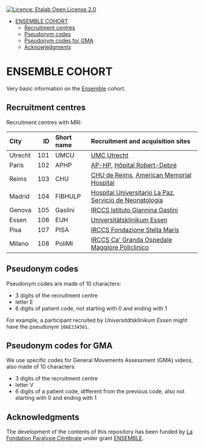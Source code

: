 <!-- PROJECT SHIELDS -->
[![Licence: Etalab Open License 2.0](https://img.shields.io/badge/Licence-etalab%202.0-blue)](https://www.etalab.gouv.fr/wp-content/uploads/2018/11/open-licence.pdf)

<!-- TABLE OF CONTENTS -->
- [ENSEMBLE COHORT](#ensemble-cohort)
  - [Recruitment centres](#recruitment-centres)
  - [Pseudonym codes](#pseudonym-codes)
  - [Pseudonym codes for GMA](#pseudonym-codes-for-gma)
  - [Acknowledgments](#acknowledgments)

<!-- CONTENTS -->
# ENSEMBLE COHORT

Very basic information on the [Ensemble](https://www.fondationparalysiecerebrale.org/ensemble-european-newborn-study-early-markers-better-life) cohort.


## Recruitment centres

Recruitment centres with MRI:

| City    | ID  | Short name | Recruitment and acquisition sites                                                                                                                                                                           |
|:--------|----:|:-----------|:------------------------------------------------------------------------------------------------------------------------------------------------------------------------------------------------------------|
| Utrecht | 101 | UMCU       | [UMC Utrecht](https://www.umcutrecht.nl)                                                                                                                                                                    |
| Paris   | 102 | APHP       | [AP-HP](https://www.aphp.fr), [Hôpital Robert-Debré](https://robertdebre.aphp.fr)                                                                                                                            |
| Reims   | 103 | CHU        | [CHU de Reims](https://www.chu-reims.fr/), [American Memorial Hospital](https://www.chu-reims.fr/le-chu/projets/projet-immobilier/dernieres-realisations/un-nouvel-hopital-pour-les-enfants)                |
| Madrid  | 104 | FIBHULP    | [Hospital Universitario La Paz](https://www.comunidad.madrid/hospital/lapaz/), [Servicio de Neonatología](https://www.comunidad.madrid/hospital/lapaz/profesionales/hospital-materno-infantil/neonatologia) |
| Genova  | 105 | Gaslini    | [IRCCS Istituto Giannina Gaslini](https://www.gaslini.org)                                                                                                                                                  |
| Essen   | 106 | EUH        | [Universitätsklinikum Essen](https://www.uk-essen.de)                                                                                                                                                       |
| Pisa    | 107 | PISA       | [IRCCS Fondazione Stella Maris](https://www.fsm.unipi.it/)                                                                                                                                                  |
| Milano  | 108 | PoliMI     | [IRCCS Ca' Granda Ospedale Maggiore Policlinico](https://www.policlinico.mi.it)                                                                                                                             |


## Pseudonym codes

Pseudonym codes are made of 10 characters:
* 3 digits of the recruitment centre
* letter E
* 6 digits of patient code, not starting with 0 and ending with 1

For example, a participant recruited by _Universitätsklinikum Essen_ might have the pseudonym `106E234561`.

## Pseudonym codes for GMA

We use specific codes for General Movements Assessment (GMA) videos, also made of 10 characters:
* 3 digits of the recruitment centre
* letter V
* 6 digits of a patient code, different from the previous code, also not starting with 0 and ending with 1


## Acknowledgments

The development of the contents of this repository has been funded by [La Fondation Paralysie Cérébrale](https://www.fondationparalysiecerebrale.org/) under grant [ENSEMBLE](https://www.fondationparalysiecerebrale.org/ensemble-european-newborn-study-early-markers-better-life).

